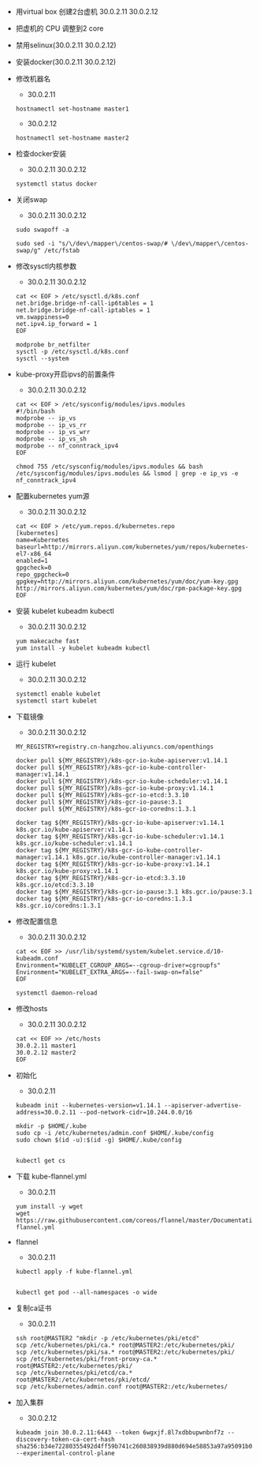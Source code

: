 

- 用virtual box 创建2台虚机
30.0.2.11
30.0.2.12
- 把虚机的 CPU 调整到2 core
- 禁用selinux(30.0.2.11 30.0.2.12)
- 安装docker(30.0.2.11 30.0.2.12)
- 修改机器名
    - 30.0.2.11
    ```
    hostnamectl set-hostname master1
    ```
    - 30.0.2.12
    ```
    hostnamectl set-hostname master2
    ```
- 检查docker安装
    - 30.0.2.11 30.0.2.12
    ```
    systemctl status docker
    ```
- 关闭swap
    - 30.0.2.11 30.0.2.12
    ```
    sudo swapoff -a
    
    sudo sed -i "s/\/dev\/mapper\/centos-swap/# \/dev\/mapper\/centos-swap/g" /etc/fstab
    ```
- 修改sysctl内核参数
    - 30.0.2.11 30.0.2.12
    ```
    cat << EOF > /etc/sysctl.d/k8s.conf
    net.bridge.bridge-nf-call-ip6tables = 1
    net.bridge.bridge-nf-call-iptables = 1
    vm.swappiness=0
    net.ipv4.ip_forward = 1
    EOF
    
    modprobe br_netfilter
    sysctl -p /etc/sysctl.d/k8s.conf
    sysctl --system
    
    ```
- kube-proxy开启ipvs的前置条件
    - 30.0.2.11 30.0.2.12
    ```
    cat << EOF > /etc/sysconfig/modules/ipvs.modules
    #!/bin/bash
    modprobe -- ip_vs
    modprobe -- ip_vs_rr
    modprobe -- ip_vs_wrr
    modprobe -- ip_vs_sh
    modprobe -- nf_conntrack_ipv4
    EOF
    
    chmod 755 /etc/sysconfig/modules/ipvs.modules && bash /etc/sysconfig/modules/ipvs.modules && lsmod | grep -e ip_vs -e nf_conntrack_ipv4
    ```
- 配置kubernetes yum源
    - 30.0.2.11 30.0.2.12
    ```
    cat << EOF > /etc/yum.repos.d/kubernetes.repo
    [kubernetes]
    name=Kubernetes
    baseurl=http://mirrors.aliyun.com/kubernetes/yum/repos/kubernetes-el7-x86_64
    enabled=1
    gpgcheck=0
    repo_gpgcheck=0
    gpgkey=http://mirrors.aliyun.com/kubernetes/yum/doc/yum-key.gpg http://mirrors.aliyun.com/kubernetes/yum/doc/rpm-package-key.gpg
    EOF
    ```
- 安装 kubelet kubeadm kubectl
    - 30.0.2.11 30.0.2.12
    ```
    yum makecache fast
    yum install -y kubelet kubeadm kubectl
    ```
- 运行 kubelet
    - 30.0.2.11 30.0.2.12
    ```
    systemctl enable kubelet
    systemctl start kubelet
    ```
- 下载镜像
    - 30.0.2.11 30.0.2.12
    ```
    MY_REGISTRY=registry.cn-hangzhou.aliyuncs.com/openthings

    docker pull ${MY_REGISTRY}/k8s-gcr-io-kube-apiserver:v1.14.1
    docker pull ${MY_REGISTRY}/k8s-gcr-io-kube-controller-manager:v1.14.1
    docker pull ${MY_REGISTRY}/k8s-gcr-io-kube-scheduler:v1.14.1
    docker pull ${MY_REGISTRY}/k8s-gcr-io-kube-proxy:v1.14.1
    docker pull ${MY_REGISTRY}/k8s-gcr-io-etcd:3.3.10
    docker pull ${MY_REGISTRY}/k8s-gcr-io-pause:3.1
    docker pull ${MY_REGISTRY}/k8s-gcr-io-coredns:1.3.1
    
    docker tag ${MY_REGISTRY}/k8s-gcr-io-kube-apiserver:v1.14.1 k8s.gcr.io/kube-apiserver:v1.14.1
    docker tag ${MY_REGISTRY}/k8s-gcr-io-kube-scheduler:v1.14.1 k8s.gcr.io/kube-scheduler:v1.14.1
    docker tag ${MY_REGISTRY}/k8s-gcr-io-kube-controller-manager:v1.14.1 k8s.gcr.io/kube-controller-manager:v1.14.1
    docker tag ${MY_REGISTRY}/k8s-gcr-io-kube-proxy:v1.14.1 k8s.gcr.io/kube-proxy:v1.14.1
    docker tag ${MY_REGISTRY}/k8s-gcr-io-etcd:3.3.10 k8s.gcr.io/etcd:3.3.10
    docker tag ${MY_REGISTRY}/k8s-gcr-io-pause:3.1 k8s.gcr.io/pause:3.1
    docker tag ${MY_REGISTRY}/k8s-gcr-io-coredns:1.3.1 k8s.gcr.io/coredns:1.3.1
    
    ```
- 修改配置信息
    - 30.0.2.11 30.0.2.12
    ```
    cat << EOF >> /usr/lib/systemd/system/kubelet.service.d/10-kubeadm.conf
    Environment="KUBELET_CGROUP_ARGS=--cgroup-driver=cgroupfs"
    Environment="KUBELET_EXTRA_ARGS=--fail-swap-on=false"
    EOF
    
    systemctl daemon-reload
    ```
- 修改hosts
    - 30.0.2.11 30.0.2.12
    ```
    cat << EOF >> /etc/hosts
    30.0.2.11 master1
    30.0.2.12 master2
    EOF
    
    ```

- 初始化
    - 30.0.2.11
    ```
    kubeadm init --kubernetes-version=v1.14.1 --apiserver-advertise-address=30.0.2.11 --pod-network-cidr=10.244.0.0/16
    
    mkdir -p $HOME/.kube
    sudo cp -i /etc/kubernetes/admin.conf $HOME/.kube/config
    sudo chown $(id -u):$(id -g) $HOME/.kube/config


    kubectl get cs
    ```
- 下载 kube-flannel.yml
    - 30.0.2.11
    ```
    yum install -y wget
    wget https://raw.githubusercontent.com/coreos/flannel/master/Documentation/kube-flannel.yml
    ```
- flannel
    - 30.0.2.11
    ```
    kubectl apply -f kube-flannel.yml
    
    
    kubectl get pod --all-namespaces -o wide
    ```
    
- 复制ca证书
    - 30.0.2.11
    ```
    ssh root@MASTER2 "mkdir -p /etc/kubernetes/pki/etcd"
    scp /etc/kubernetes/pki/ca.* root@MASTER2:/etc/kubernetes/pki/
    scp /etc/kubernetes/pki/sa.* root@MASTER2:/etc/kubernetes/pki/
    scp /etc/kubernetes/pki/front-proxy-ca.* root@MASTER2:/etc/kubernetes/pki/
    scp /etc/kubernetes/pki/etcd/ca.* root@MASTER2:/etc/kubernetes/pki/etcd/
    scp /etc/kubernetes/admin.conf root@MASTER2:/etc/kubernetes/
    ```
- 加入集群
    - 30.0.2.12
    ```
    kubeadm join 30.0.2.11:6443 --token 6wgxjf.8l7xdbbupwnbnf7z --discovery-token-ca-cert-hash sha256:b34e72280355492d4ff59b741c260838939d880d694e58853a97a95091b06f98 --experimental-control-plane
    ```